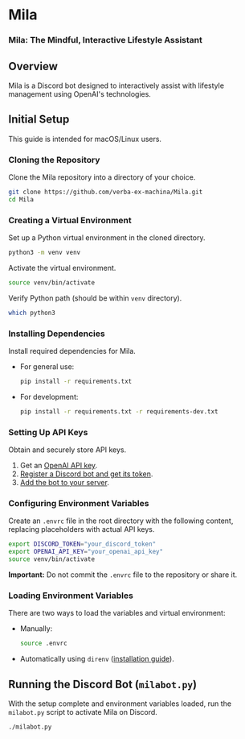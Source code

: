 # Mila
### Mila: The Mindful, Interactive Lifestyle Assistant

## Overview
Mila is a Discord bot designed to interactively assist with lifestyle management using OpenAI's technologies.

## Initial Setup
This guide is intended for macOS/Linux users.

### Cloning the Repository
Clone the Mila repository into a directory of your choice.

```bash
git clone https://github.com/verba-ex-machina/Mila.git
cd Mila
```

### Creating a Virtual Environment
Set up a Python virtual environment in the cloned directory.

```bash
python3 -m venv venv
```

Activate the virtual environment.

```bash
source venv/bin/activate
```

Verify Python path (should be within `venv` directory).

```bash
which python3
```

### Installing Dependencies
Install required dependencies for Mila.

- For general use:
  ```bash
  pip install -r requirements.txt
  ```
- For development:
  ```bash
  pip install -r requirements.txt -r requirements-dev.txt
  ```

### Setting Up API Keys
Obtain and securely store API keys.

1. Get an [OpenAI API key](https://www.google.com/search?q=how+to+find+your+openai+api+key).
2. [Register a Discord bot and get its token](https://www.google.com/search?q=how+to+register+a+new+discord+bot+and+get+its+token).
3. [Add the bot to your server](https://discordjs.guide/preparations/adding-your-bot-to-servers.html#bot-invite-links).

### Configuring Environment Variables
Create an `.envrc` file in the root directory with the following content, replacing placeholders with actual API keys.

```bash
export DISCORD_TOKEN="your_discord_token"
export OPENAI_API_KEY="your_openai_api_key"
source venv/bin/activate
```

**Important:** Do not commit the `.envrc` file to the repository or share it.

### Loading Environment Variables
There are two ways to load the variables and virtual environment:

- Manually:
  ```bash
  source .envrc
  ```
- Automatically using `direnv` ([installation guide](https://direnv.net/docs/installation.html)).

## Running the Discord Bot (`milabot.py`)
With the setup complete and environment variables loaded, run the `milabot.py` script to activate Mila on Discord.

```bash
./milabot.py
```

